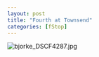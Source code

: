 ```yaml
---
layout: post
title: "Fourth at Townsend"
categories: [fStop]
---
```

<img alt="bjorke_DSCF4287.jpg" src="http://www.botzilla.com/blog/archives/pix2014/bjorke_DSCF4287.jpg" class="img-responsive" border="0" />


<!--more-->


